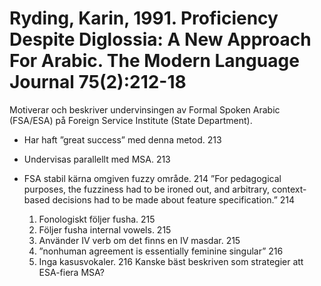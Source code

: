 # Ryding, Karin, 1991. Proficiency Despite Diglossia: A New Approach For Arabic.  The Modern Language Journal 75(2):212-18

Motiverar och beskriver undervinsingen av Formal Spoken Arabic (FSA/ESA) på Foreign Service Institute (State Department).

- Har haft ”great success” med denna metod. 213

- Undervisas parallellt med MSA. 213

- FSA stabil kärna omgiven  fuzzy område. 214 ”For pedagogical purposes, the fuzziness had to be ironed out, and arbitrary, context-based decisions had to be made about feature specification.” 214
	1.	Fonologiskt följer fusha. 215
	2.	Följer fusha internal vowels. 215
	3.	Använder IV verb om det finns en IV masdar. 215
	4.	”nonhuman agreement is essentially feminine singular” 216
	5.	Inga kasusvokaler. 216 
Kanske bäst beskriven som strategier att ESA-fiera MSA?

